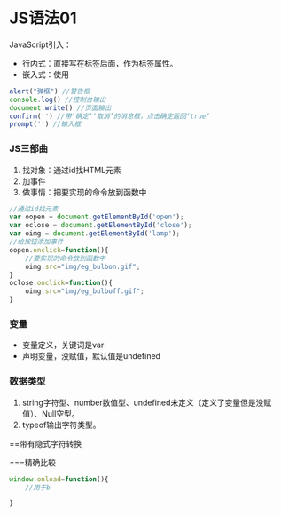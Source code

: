 # JS语法01

JavaScript引入：

- 行内式：直接写在标签后面，作为标签属性。
- 嵌入式：使用

```jsx
alert("弹框") //警告框
console.log() //控制台输出
document.write() //页面输出
confirm('') //带‘确定’‘取消’的消息框，点击确定返回‘true‘
prompt('') //输入框
```

### JS三部曲

1. 找对象：通过id找HTML元素
2. 加事件
3. 做事情：把要实现的命令放到函数中

```jsx
//通过id找元素
var oopen = document.getElementById('open');
var oclose = document.getElementById('close');
var oimg = document.getElementById('lamp');
//给按钮添加事件
oopen.onclick=function(){
    //要实现的命令放到函数中
    oimg.src="img/eg_bulbon.gif";
}
oclose.onclick=function(){
    oimg.src="img/eg_bulboff.gif";
}
```

### 变量

- 变量定义，关键词是var
- 声明变量，没赋值，默认值是undefined

### 数据类型

1. string字符型、number数值型、undefined未定义（定义了变量但是没赋值）、Null空型。
2. typeof输出字符类型。

==带有隐式字符转换

===精确比较

```jsx
window.onload=function(){
    //用于b

}
```
